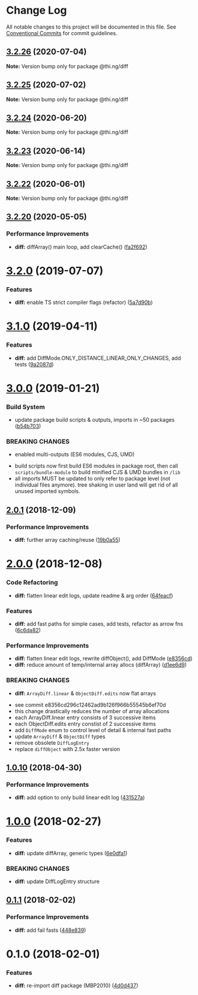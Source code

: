 # Change Log

All notable changes to this project will be documented in this file.
See [Conventional Commits](https://conventionalcommits.org) for commit guidelines.

## [3.2.26](https://github.com/thi-ng/umbrella/compare/@thi.ng/diff@3.2.25...@thi.ng/diff@3.2.26) (2020-07-04)

**Note:** Version bump only for package @thi.ng/diff





## [3.2.25](https://github.com/thi-ng/umbrella/compare/@thi.ng/diff@3.2.24...@thi.ng/diff@3.2.25) (2020-07-02)

**Note:** Version bump only for package @thi.ng/diff





## [3.2.24](https://github.com/thi-ng/umbrella/compare/@thi.ng/diff@3.2.23...@thi.ng/diff@3.2.24) (2020-06-20)

**Note:** Version bump only for package @thi.ng/diff





## [3.2.23](https://github.com/thi-ng/umbrella/compare/@thi.ng/diff@3.2.22...@thi.ng/diff@3.2.23) (2020-06-14)

**Note:** Version bump only for package @thi.ng/diff





## [3.2.22](https://github.com/thi-ng/umbrella/compare/@thi.ng/diff@3.2.21...@thi.ng/diff@3.2.22) (2020-06-01)

**Note:** Version bump only for package @thi.ng/diff





## [3.2.20](https://github.com/thi-ng/umbrella/compare/@thi.ng/diff@3.2.19...@thi.ng/diff@3.2.20) (2020-05-05)


### Performance Improvements

* **diff:** diffArray() main loop, add clearCache() ([fa2f692](https://github.com/thi-ng/umbrella/commit/fa2f692ad1c469aa3e5f62857db746341b5fdac7))





# [3.2.0](https://github.com/thi-ng/umbrella/compare/@thi.ng/diff@3.1.3...@thi.ng/diff@3.2.0) (2019-07-07)

### Features

* **diff:** enable TS strict compiler flags (refactor) ([5a7d90b](https://github.com/thi-ng/umbrella/commit/5a7d90b))

# [3.1.0](https://github.com/thi-ng/umbrella/compare/@thi.ng/diff@3.0.6...@thi.ng/diff@3.1.0) (2019-04-11)

### Features

* **diff:** add DiffMode.ONLY_DISTANCE_LINEAR_ONLY_CHANGES, add tests ([9a2087d](https://github.com/thi-ng/umbrella/commit/9a2087d))

# [3.0.0](https://github.com/thi-ng/umbrella/compare/@thi.ng/diff@2.0.2...@thi.ng/diff@3.0.0) (2019-01-21)

### Build System

* update package build scripts & outputs, imports in ~50 packages ([b54b703](https://github.com/thi-ng/umbrella/commit/b54b703))

### BREAKING CHANGES

* enabled multi-outputs (ES6 modules, CJS, UMD)

- build scripts now first build ES6 modules in package root, then call
  `scripts/bundle-module` to build minified CJS & UMD bundles in `/lib`
- all imports MUST be updated to only refer to package level
  (not individual files anymore). tree shaking in user land will get rid of
  all unused imported symbols.

## [2.0.1](https://github.com/thi-ng/umbrella/compare/@thi.ng/diff@2.0.0...@thi.ng/diff@2.0.1) (2018-12-09)

### Performance Improvements

* **diff:** further array caching/reuse ([19b0a55](https://github.com/thi-ng/umbrella/commit/19b0a55))

# [2.0.0](https://github.com/thi-ng/umbrella/compare/@thi.ng/diff@1.1.4...@thi.ng/diff@2.0.0) (2018-12-08)

### Code Refactoring

* **diff:** flatten linear edit logs, update readme & arg order ([64feacf](https://github.com/thi-ng/umbrella/commit/64feacf))

### Features

* **diff:** add fast paths for simple cases, add tests, refactor as arrow fns ([6c6da82](https://github.com/thi-ng/umbrella/commit/6c6da82))

### Performance Improvements

* **diff:** flatten linear edit logs, rewrite diffObject(), add DiffMode ([e8356cd](https://github.com/thi-ng/umbrella/commit/e8356cd))
* **diff:** reduce amount of temp/internal array allocs (diffArray) ([d1ee6d9](https://github.com/thi-ng/umbrella/commit/d1ee6d9))

### BREAKING CHANGES

* **diff:** `ArrayDiff.linear` & `ObjectDiff.edits` now flat arrays

- see commit e8356cd296c12462ad9b126f966b55545b6ef70d
- this change drastically reduces the number of array allocations
- each ArrayDiff.linear entry consists of 3 successive items
- each ObjectDiff.edits entry constist of 2 successive items
- add `DiffMode` enum to control level of detail & internal fast paths
- update `ArrayDiff` & `ObjectDiff` types
- remove obsolete `DiffLogEntry`
- replace `diffObject` with 2.5x faster version

<a name="1.0.10"></a>
## [1.0.10](https://github.com/thi-ng/umbrella/compare/@thi.ng/diff@1.0.9...@thi.ng/diff@1.0.10) (2018-04-30)

### Performance Improvements

* **diff:** add option to only build linear edit log ([431527a](https://github.com/thi-ng/umbrella/commit/431527a))

<a name="1.0.0"></a>
# [1.0.0](https://github.com/thi-ng/umbrella/compare/@thi.ng/diff@0.1.3...@thi.ng/diff@1.0.0) (2018-02-27)

### Features

* **diff:** update diffArray, generic types ([6e0dfa1](https://github.com/thi-ng/umbrella/commit/6e0dfa1))

### BREAKING CHANGES

* **diff:** update DiffLogEntry structure

<a name="0.1.1"></a>
## [0.1.1](https://github.com/thi-ng/umbrella/compare/@thi.ng/diff@0.1.0...@thi.ng/diff@0.1.1) (2018-02-02)

### Performance Improvements

* **diff:** add fail fasts ([448e839](https://github.com/thi-ng/umbrella/commit/448e839))

<a name="0.1.0"></a>
# 0.1.0 (2018-02-01)

### Features

* **diff:** re-import diff package (MBP2010) ([4d0d437](https://github.com/thi-ng/umbrella/commit/4d0d437))
